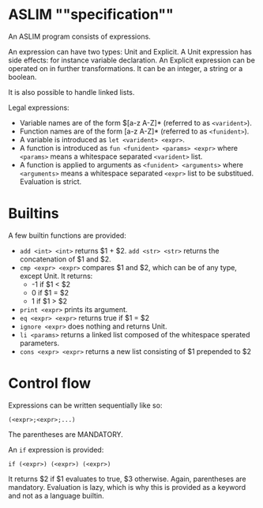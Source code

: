 # ASLIM ""specification""

An ASLIM program consists of expressions.

An expression can have two types: Unit and Explicit.
A Unit expression has side effects: for instance variable declaration.
An Explicit expression can be operated on in further transformations. It can be an
integer, a string or a boolean.

It is also possible to handle linked lists.

Legal expressions:
  * Variable names are of the form $[a-z A-Z]* (referred to as `<varident>`).
  * Function names are of the form [a-z A-Z]* (referred to as `<funident>`).
  * A variable is introduced as `let <varident> <expr>`.
  * A function is introduced as `fun <funident> <params> <expr>`
    where `<params>` means a whitespace separated `<varident>` list.
  * A function is applied to arguments as `<funident> <arguments>`
    where `<arguments>` means a whitespace separated `<expr>` list to be substitued.
    Evaluation is strict.

# Builtins

A few builtin functions are provided:
  * `add <int> <int>` returns $1 + $2.
    `add <str> <str>` returns the concatenation of $1 and $2.
  * `cmp <expr> <expr>` compares $1 and $2, which can be of any type,
    except Unit. It returns:
      * -1 if $1 < $2
      * 0 if $1 = $2
      * 1 if $1 > $2
  * `print <expr>` prints its argument.
  * `eq <expr> <expr>` returns true if $1 = $2
  * `ignore <expr>` does nothing and returns Unit.
  * `li <params>` returns a linked list composed of the whitespace sperated parameters.
  * `cons <expr> <expr>` returns a new list consisting of $1 prepended to $2

# Control flow

Expressions can be written sequentially like so:
```
(<expr>;<expr>;...)
```
The parentheses are MANDATORY.

An `if` expression is provided:
```
if (<expr>) (<expr>) (<expr>)
```
It returns $2 if $1 evaluates to true, $3 otherwise. Again,
parentheses are mandatory.
Evaluation is lazy, which is why this is provided as a
keyword and not as a language builtin.
